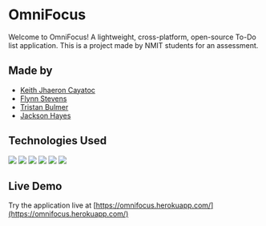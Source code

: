 # OmniFocus

Welcome to OmniFocus! A lightweight, cross-platform, open-source To-Do list application. This is a project made by NMIT students for an assessment. 

## Made by

- [Keith Jhaeron Cayatoc](https://github.com/Yugenzariah)
- [Flynn Stevens](https://github.com/fstevens30)
- [Tristan Bulmer](https://github.com/Transit-Lumber)
- [Jackson Hayes](https://github.com/JacksoonHayes)

## Technologies Used

<img src="https://img.shields.io/badge/HTML5-E34F26?style=for-the-badge&logo=html5&logoColor=white">
<img src="https://img.shields.io/badge/CSS3-1572B6?style=for-the-badge&logo=css3&logoColor=white">
<img src="https://img.shields.io/badge/JavaScript-F7DF1E?style=for-the-badge&logo=javascript&logoColor=black">
<img src="https://img.shields.io/badge/Node.js-339933?style=for-the-badge&logo=node.js&logoColor=white">
<img src="https://img.shields.io/badge/Firebase-FFCA28?style=for-the-badge&logo=firebase&logoColor=black">
<img src="https://img.shields.io/badge/Heroku-430098?style=for-the-badge&logo=heroku&logoColor=white">

## Live Demo

Try the application live at [https://omnifocus.herokuapp.com/](https://omnifocus.herokuapp.com/)

